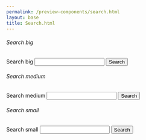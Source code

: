 ```yaml
--- 
permalink: /preview-components/search.html
layout: base 
title: Search.html
---
```



  <h6>Search big</h6>

  <div class="usa-grid">
    <div class="usa-width-one-half">
      <div role="search">
        <form class="usa-search usa-search-big">
          <label class="usa-sr-only" for="search-field-big">Search big</label>
          <input id="search-field-big" type="search" name="search">
          <button type="submit">
            <span class="usa-search-submit-text">Search</span>
          </button>
        </form>
      </div>
    </div>
  </div>

  <h6>Search medium</h6>

  <div class="usa-grid">
    <div class="usa-width-one-half">
      <div role="search">
        <form class="usa-search">
          <label class="usa-sr-only" for="search-field">Search medium</label>
          <input id="search-field" type="search" name="search">
          <button type="submit">
            <span class="usa-search-submit-text">Search</span>
          </button>
        </form>
      </div>
    </div>
  </div>

  <h6>Search small</h6>

  <div class="usa-grid">
    <div class="usa-width-one-half">
      <div role="search">
        <form class="usa-search usa-search-small">
          <label class="usa-sr-only" for="search-field-small">Search small</label>
          <input id="search-field-small" type="search" name="search">
          <button type="submit">
            <span class="usa-sr-only">Search</span>
          </button>
        </form>
      </div>
    </div>
  </div>

